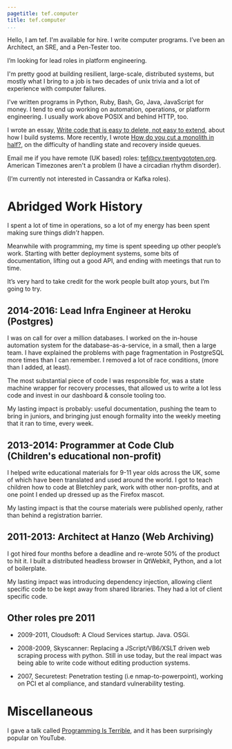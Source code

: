 ```yaml
---
pagetitle: tef.computer
title: tef.computer
...
```


Hello, I am tef. I'm available for hire. I write computer programs. I’ve been an Architect, an SRE, and a Pen-Tester too.

I’m looking for lead roles in platform engineering. 

I'm pretty good at building resilient, large-scale, distributed systems, but mostly what I bring to a job is two decades of unix trivia and a lot of experience with computer failures. 

I've written programs in Python, Ruby, Bash, Go, Java, JavaScript for money. I tend to end up working on automation, operations, or platform engineering. I usually work above POSIX and behind HTTP, too.

I wrote an essay, <a href="https://programmingisterrible.com/post/139222674273/write-code-that-is-easy-to-delete-not-easy-to">Write code that is easy to delete, not easy to extend</a>, about how I build systems. More recently, I wrote <a href="https://programmingisterrible.com/post/162346490883/how-do-you-cut-a-monolith-in-half">How do you cut a monolith in half?</a>, on the difficulty of handling state and recovery inside queues.

Email me if you have remote (UK based) roles: tef@cv.twentygototen.org. American Timezones aren't a problem (I have a circadian rhythm disorder).

(I’m currently not interested in Cassandra or Kafka roles).

# Abridged Work History

I spent a lot of time in operations, so a lot of my energy has been spent making sure things *didn’t* happen. 

Meanwhile with programming, my time is spent speeding up other people’s work. Starting with better deployment systems, some bits of documentation, lifting out a good API, and ending with meetings that run to time.

It’s very hard to take credit for the work people built atop yours, but I’m going to try.

## 2014-2016: Lead Infra Engineer at Heroku (Postgres)

I was on call for over a million databases. I worked on the in-house automation system for the database-as-a-service, in a small, then a large team. I have explained the problems with page fragmentation in PostgreSQL more times than I can remember. I removed a lot of race conditions, (more than I added, at least).

The most substantial piece of code I was responsible for, was a state machine wrapper for recovery processes, that allowed us to write a lot less code and invest in our dashboard & console tooling too. 

My lasting impact is probably: useful documentation, pushing the team to bring in juniors, and bringing just enough formality into the weekly meeting that it ran to time, every week.

## 2013-2014: Programmer at Code Club (Children's educational non-profit)

I helped write educational materials for 9-11 year olds across the UK, some of which have been translated and used around the world. I got to teach children how to code at Bletchley park, work with other non-profits, and at one point I ended up dressed up as the Firefox mascot.

My lasting impact is that the course materials were published openly, rather than behind a registration barrier.

## 2011-2013: Architect at Hanzo (Web Archiving)

I got hired four months before a deadline and re-wrote 50% of the product to hit it. I built a distributed headless browser in QtWebkit, Python, and a lot of boilerplate. 

My lasting impact was introducing dependency injection, allowing client specific code to be kept away from shared libraries. They had a lot of client specific code.

## Other roles pre 2011

- 2009-2011, Cloudsoft: A Cloud Services startup. Java. OSGi. 

- 2008-2009, Skyscanner: Replacing a JScript/VB6/XSLT driven web scraping process with python. Still in use today, but the real impact was being able to write code without editing production systems.

- 2007, Securetest:  Penetration testing (i.e nmap-to-powerpoint), working on PCI et al compliance, and standard vulnerability testing.

# Miscellaneous

I gave a talk called <a href="https://youtube.com/watch?v=csyL9EC0S0c">Programming Is Terrible</a>, and it has been surprisingly popular on YouTube.
